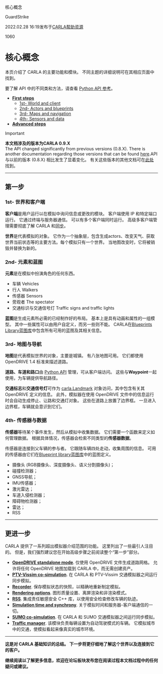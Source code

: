 核心概念

GuardStrike

2022.02.28 16:19发布于[CARLA帮助资源](/document/34876387b64845899a948fbf8c2a73be)

1060

核心概念
====

本页介绍了 CARLA 的主要功能和模块。 不同主题的详细说明可在其相应页面中找到。

要了解 API 中的不同类和方法，请查看 [Python API 参考](https://carla.readthedocs.io/en/latest/python_api/)。

*   [**First steps**](https://carla.readthedocs.io/en/latest/core_concepts/#first-steps)
    *   [1st- World and client](https://carla.readthedocs.io/en/latest/core_concepts/#1st-world-and-client)
    *   [2nd- Actors and blueprints](https://carla.readthedocs.io/en/latest/core_concepts/#2nd-actors-and-blueprints)
    *   [3rd- Maps and navigation](https://carla.readthedocs.io/en/latest/core_concepts/#3rd-maps-and-navigation)
    *   [4th- Sensors and data](https://carla.readthedocs.io/en/latest/core_concepts/#4th-sensors-and-data)
*   [**Advanced steps**](https://carla.readthedocs.io/en/latest/core_concepts/#advanced-steps)

Important

**本文档涉及的版本为CARLA 0.9.X**  
The API changed significantly from previous versions (0.8.X). There is another documentation regarding those versions that can be found [here](https://carla.readthedocs.io/en/stable/getting_started/).API 与以前的版本 (0.8.X) 相比发生了显着变化。 有关这些版本的其他文档可在[此处](https://carla.readthedocs.io/en/stable/getting_started/)找到。

* * *

第一步
---

### 1st- 世界和客户端

**客户端**是用户运行以在模拟中询问信息或更改的模块。 客户端使用 IP 和特定端口运行。 它通过终端与服务器通信。 可以有多个客户端同时运行。 高级多客户端管理需要彻底了解 CARLA 和[同步](https://carla.readthedocs.io/en/latest/adv_synchrony_timestep/)。

**世界**是代表模拟的对象。 它作为一个抽象层，包含生成actors、改变天气、获取世界当前状态等的主要方法。每个模拟只有一个世界。 当地图改变时，它将被销毁并替换为新的。

### 2nd- 元素和蓝图

**元素**是在模拟中扮演角色的任何东西。

*   车辆 Vehicles
*   行人 Walkers
*   传感器 Sensors
*   旁观者 The spectator
*   交通标识与交通信号灯 Traffic signs and traffic lights

**蓝图**是生成元素所必需的已经制作好的布局。 基本上是具有动画和属性的一组模型。 其中一些属性可以由用户自定义，而另一些则不能。 CARLA在[Blueprints Library蓝图库](https://carla.readthedocs.io/en/latest/bp_library/)中包含所有可用的蓝图及其相关信息。

### 3rd- 地图与导航

**地图**是代表模拟世界的对象，主要是城镇。 有八张地图可用。 它们都使用 OpenDRIVE 1.4 标准来描述道路。

**道路、车道和路口**由 [Python API](https://carla.readthedocs.io/en/latest/python_api/) 管理，可从客户端访问。 这些与**Waypoint**一起使用，为车辆提供导航路径。

**交通标志**和**交通信号灯**可作为 [carla.Landmark](https://carla.readthedocs.io/en/latest/core_concepts/#python_api.md#carla.landmark) 对象访问，其中包含有关其 OpenDRIVE 定义的信息。 此外，模拟器在使用 OpenDRIVE 文件中的信息运行时会自动生成停止、让路和交通灯对象。 这些在道路上放置了边界框。 一旦进入边界框，车辆就会意识到它们。

### 4th- 传感器与数据

**传感器**等待某个事件发生，然后从模拟中收集数据。 它们需要一个函数来定义如何管理数据。 根据具体情况，传感器会检索不同类型的**传感器数据**。

传感器是连接到父车辆的参与者。 它跟随车辆四处走动，收集周围的信息。 可用的传感器由它们在[Blueprint library蓝图库](https://carla.readthedocs.io/en/latest/bp_library/)中的蓝图定义。

*   摄像头 (RGB摄像头、深度摄像头、语义分割摄像头)；
*   碰撞检测器；
*   GNSS导航；
*   IMU传感器；
*   激光雷达；
*   车道入侵检测器；
*   障碍物检测器；
*   雷达；
*   RSS

* * *

更进一步
----

CARLA 提供了一系列超出模拟器介绍范围的功能。 这里列出了一些最引人注目的。 但是，我们强烈建议您在开始高级步骤之前阅读整个“第一步”部分。

*   [**OpenDRIVE standalone mode**](https://carla.readthedocs.io/en/latest/adv_opendrive/). 仅使用 OpenDRIVE 文件生成道路网格。 允许将任何 OpenDRIVE 地图加载到 CARLA 中，而无需创建资产。
*   [**PTV-Vissim co-simulation**](https://carla.readthedocs.io/en/latest/adv_ptv/). 在 CARLA 和 PTV-Vissim 交通模拟器之间运行同步模拟。
*   [**Recorder**](https://carla.readthedocs.io/en/latest/adv_recorder/). 保存模拟状态的快照，以精确地重新制定模拟。
*   [**Rendering options**](https://carla.readthedocs.io/en/latest/adv_rendering_options/). 图形质量设置、离屏渲染和非渲染模式。
*   [**RSS**](https://carla.readthedocs.io/en/latest/adv_rss/). 集成责任敏感安全 C++ 库，以使用安全检查修改车辆的轨迹。
*   [**Simulation time and synchrony**](https://carla.readthedocs.io/en/latest/adv_synchrony_timestep/). 关于模拟时间和服务器-客户端通信的一切。
*   [**SUMO co-simulation**](https://carla.readthedocs.io/en/latest/adv_sumo/). 在 CARLA 和 SUMO 交通模拟器之间运行同步模拟。
*   [**Traffic manager**](https://carla.readthedocs.io/en/latest/adv_traffic_manager/). 该模块负责每辆设置为自动驾驶模式的车辆。 它模拟城市中的交通，使模拟看起来像真实的城市环境。

* * *

**这是对 CARLA 基础知识的总结。 下一步将更仔细地了解这个世界以及连接到它的客户。**

**继续阅读以了解更多信息，欢迎在论坛板块发布您在阅读过程本文档过程中的任何疑问或建议。**


